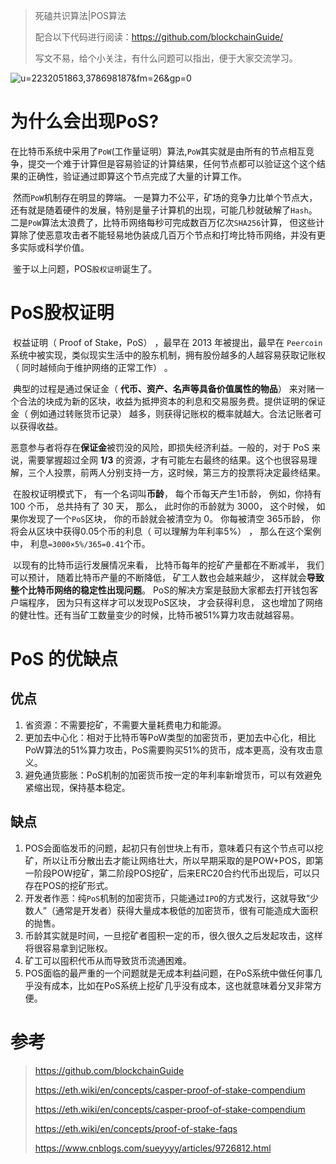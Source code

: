 > 死磕共识算法|POS算法
>
> 配合以下代码进行阅读：https://github.com/blockchainGuide/
>
> 写文不易，给个小关注，有什么问题可以指出，便于大家交流学习。

![u=2232051863,378698187&fm=26&gp=0](https://tva1.sinaimg.cn/large/008eGmZEgy1gn96oqcxsyj30dw08pjs7.jpg)



# 为什么会出现PoS?

​    在比特币系统中采用了`PoW`(工作量证明）算法,`PoW`其实就是由所有的节点相互竞争，提交一个难于计算但是容易验证的计算结果，任何节点都可以验证这个这个结果的正确性，验证通过即算这个节点完成了大量的计算工作。

​    然而`PoW`机制存在明显的弊端。 一是算力不公平，矿场的竞争力比单个节点大，还有就是随着硬件的发展，特别是量子计算机的出现，可能几秒就破解了`Hash`。 二是`PoW`算法太浪费了，比特币网络每秒可完成数百万亿次`SHA256`计算， 但这些计算除了使恶意攻击者不能轻易地伪装成几百万个节点和打垮比特币网络，并没有更多实际或科学价值。

​    鉴于以上问题，POS`股权证明`诞生了。

# PoS股权证明

​    权益证明（ Proof of Stake，PoS） ，最早在 2013 年被提出，最早在 `Peercoin` 系统中被实现，类似现实生活中的股东机制，拥有股份越多的人越容易获取记账权（ 同时越倾向于维护网络的正常工作） 。

​    典型的过程是通过保证金（ **代币、资产、名声等具备价值属性的物品**） 来对赌一个合法的块成为新的区块，收益为抵押资本的利息和交易服务费。提供证明的保证金（ 例如通过转账货币记录） 越多，则获得记账权的概率就越大。合法记账者可以获得收益。

​    恶意参与者将存在**保证金**被罚没的风险，即损失经济利益。一般的，对于 PoS 来说，需要掌握超过全网 **1/3** 的资源，才有可能左右最终的结果。这个也很容易理解，三个人投票，前两人分别支持一方，这时候，第三方的投票将决定最终结果。

​    在股权证明模式下， 有一个名词叫**币龄**， 每个币每天产生1币龄， 例如，你持有 100 个币， 总共持有了 30 天， 那么， 此时你的币龄就为 3000， 这个时候， 如果你发现了一个`PoS`区块， 你的币龄就会被清空为 0。 你每被清空 365币龄， 你将会从区块中获得0.05个币的利息（ 可以理解为年利率5%） ， 那么在这个案例中， 利息`=3000×5%/365=0.41`个币。

​    以现有的比特币运行发展情况来看， 比特币每年的挖矿产量都在不断减半， 我们可以预计， 随着比特币产量的不断降低， 矿工人数也会越来越少， 这样就会**导致整个比特币网络的稳定性出现问题**。 PoS的解决方案是鼓励大家都去打开钱包客户端程序， 因为只有这样才可以发现PoS区块， 才会获得利息， 这也增加了网络的健壮性。还有当矿工数量变少的时候，比特币被51%算力攻击就越容易。

# PoS 的优缺点

## 优点

1. 省资源：不需要挖矿，不需要大量耗费电力和能源。
2. 更加去中心化：相对于比特币等PoW类型的加密货币，更加去中心化，相比PoW算法的51%算力攻击，PoS需要购买51%的货币，成本更高，没有攻击意义。
3. 避免通货膨胀：PoS机制的加密货币按一定的年利率新增货币，可以有效避免紧缩出现，保持基本稳定。

## 缺点

1. POS会面临发币的问题，起初只有创世块上有币，意味着只有这个节点可以挖矿，所以让币分散出去才能让网络壮大，所以早期采取的是POW+POS，即第一阶段POW挖矿，第二阶段POS挖矿，后来ERC20合约代币出现后，可以只存在POS的挖矿形式。
2. 开发者作恶：纯`PoS`机制的加密货币，只能通过`IPO`的方式发行，这就导致“少数人”（通常是开发者）获得大量成本极低的加密货币，很有可能造成大面积的抛售。
3. 币龄其实就是时间，一旦挖矿者囤积一定的币，很久很久之后发起攻击，这样将很容易拿到记账权。
4. 矿工可以囤积代币从而导致货币流通困难。
5. POS面临的最严重的一个问题就是无成本利益问题，在PoS系统中做任何事几乎没有成本，比如在PoS系统上挖矿几乎没有成本，这也就意味着分叉非常方便。

# 参考

>  https://github.com/blockchainGuide
>
>  https://eth.wiki/en/concepts/casper-proof-of-stake-compendium
>
>  https://eth.wiki/en/concepts/casper-proof-of-stake-compendium
>
>  https://eth.wiki/en/concepts/proof-of-stake-faqs
>
>  https://www.cnblogs.com/sueyyyy/articles/9726812.html